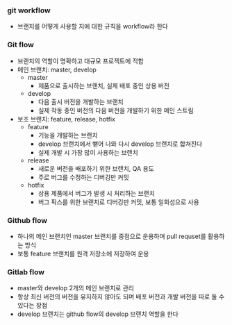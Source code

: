 ### git workflow
- 브랜치를 어떻게 사용할 지에 대한 규칙을 workflow라 한다

### Git flow
- 브랜치의 역할이 명확하고 대규모 프로젝트에 적합
- 메인 브랜치: master, develop
  - master
    - 제품으로 출시하는 브랜치, 실제 배포 중인 상용 버전
  - develop
    - 다음 출시 버전을 개발하는 브랜치
    - 실제 작동 중인 버전의 다음 버전을 개발하기 위한 메인 스트림 
- 보조 브랜치: feature, release, hotfix
  - feature
    - 기능을 개발하는 브랜치
    - develop 브랜치에서 뻗어 나와 다시 develop 브랜치로 합쳐진다
    - 실제 개발 시 가장 많이 사용하는 브랜치
  - release
    - 새로운 버전을 배포하기 위한 브랜치, QA 용도
    - 주로 버그를 수정하는 디버깅만 커밋
  - hotfix
    - 상용 제품에서 버그가 발생 시 처리하는 브랜치
    - 버그 픽스를 위한 브랜치로 디버깅만 커밋, 보통 일회성으로 사용
   
### Github flow
- 하나의 메인 브랜치인 master 브랜치를 중점으로 운용하며 pull requset를 활용하는 방식
- 보통 feature 브랜치를 원격 저장소에 저장하여 운용

### Gitlab flow
- master와 develop 2개의 메인 브랜치로 관리
- 항상 최신 버전의 버전을 유지하지 않아도 되며 배포 버전과 개발 버전을 따로 둘 수 있다는 장점
- develop 브랜치는 github flow의 develop 브랜치 역할을 한다
